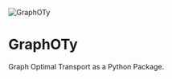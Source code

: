 ![GraphOTy](https://github.com/DaminK/GraphOT/blob/main/doc/images/graphOty.png?raw=true)

# GraphOTy
Graph Optimal Transport as a Python Package. 

